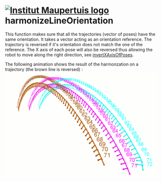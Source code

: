  [![Institut Maupertuis logo](https://avatars1.githubusercontent.com/u/12760694?v=3&s=80)](http://www.institutmaupertuis.fr) harmonizeLineOrientation
===

This function makes sure that all the trajectories (vector of poses) have the same orientation.
It takes a vector acting as an orientation reference. The trajectory is reversed if it's
orientation does not match the one of the reference. The X axis of each pose will also be reversed thus allowing the robot to move along the right direction, see [invertXAxisOfPoses](README_invert_x_axis_of_poses.md).

The following animation shows the result of the harmonzation on a trajectory (the brown line is reversed) : 
![harmonize_line_orientation](harmonize_line_orientation.gif)

